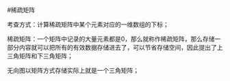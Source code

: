 #稀疏矩阵

考查方式：计算稀疏矩阵中某个元素对应的一维数组的下标；

稀疏矩阵：一个矩阵中记录的大量元素都是0，那么就称作稀疏矩阵，那么存储一部分内容就可以把所有的有效数据存储进去了，可以节省存储空间，因此提出了上三角矩阵和下三角矩阵；

无向图以矩阵方式存储实际上就是一个三角矩阵；

